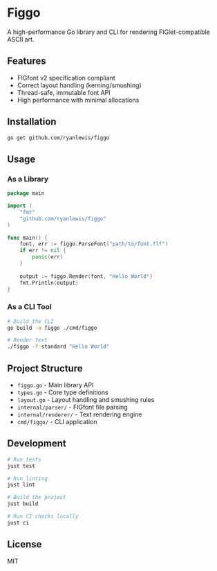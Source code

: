 # Figgo

A high-performance Go library and CLI for rendering FIGlet-compatible ASCII art.

## Features

- FIGfont v2 specification compliant
- Correct layout handling (kerning/smushing)
- Thread-safe, immutable font API
- High performance with minimal allocations

## Installation

```bash
go get github.com/ryanlewis/figgo
```

## Usage

### As a Library

```go
package main

import (
    "fmt"
    "github.com/ryanlewis/figgo"
)

func main() {
    font, err := figgo.ParseFont("path/to/font.flf")
    if err != nil {
        panic(err)
    }
    
    output := figgo.Render(font, "Hello World")
    fmt.Println(output)
}
```

### As a CLI Tool

```bash
# Build the CLI
go build -o figgo ./cmd/figgo

# Render text
./figgo -f standard "Hello World"
```

## Project Structure

- `figgo.go` - Main library API
- `types.go` - Core type definitions
- `layout.go` - Layout handling and smushing rules
- `internal/parser/` - FIGfont file parsing
- `internal/renderer/` - Text rendering engine
- `cmd/figgo/` - CLI application

## Development

```bash
# Run tests
just test

# Run linting
just lint

# Build the project
just build

# Run CI checks locally
just ci
```

## License

MIT